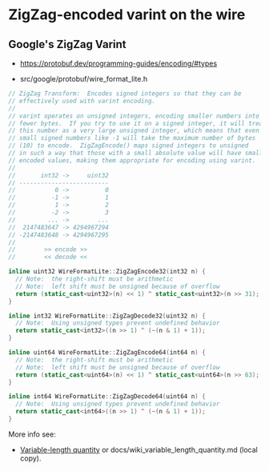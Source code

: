 # ZigZag-encoded varint on the wire

## Google's ZigZag Varint

- https://protobuf.dev/programming-guides/encoding/#types

- src/google/protobuf/wire_format_lite.h
```c++
// ZigZag Transform:  Encodes signed integers so that they can be
// effectively used with varint encoding.
//
// varint operates on unsigned integers, encoding smaller numbers into
// fewer bytes.  If you try to use it on a signed integer, it will treat
// this number as a very large unsigned integer, which means that even
// small signed numbers like -1 will take the maximum number of bytes
// (10) to encode.  ZigZagEncode() maps signed integers to unsigned
// in such a way that those with a small absolute value will have smaller
// encoded values, making them appropriate for encoding using varint.
//
//       int32 ->     uint32
// -------------------------
//           0 ->          0
//          -1 ->          1
//           1 ->          2
//          -2 ->          3
//         ... ->        ...
//  2147483647 -> 4294967294
// -2147483648 -> 4294967295
//
//        >> encode >>
//        << decode <<

inline uint32 WireFormatLite::ZigZagEncode32(int32 n) {
  // Note:  the right-shift must be arithmetic
  // Note:  left shift must be unsigned because of overflow
  return (static_cast<uint32>(n) << 1) ^ static_cast<uint32>(n >> 31);
}

inline int32 WireFormatLite::ZigZagDecode32(uint32 n) {
  // Note:  Using unsigned types prevent undefined behavior
  return static_cast<int32>((n >> 1) ^ (~(n & 1) + 1));
}

inline uint64 WireFormatLite::ZigZagEncode64(int64 n) {
  // Note:  the right-shift must be arithmetic
  // Note:  left shift must be unsigned because of overflow
  return (static_cast<uint64>(n) << 1) ^ static_cast<uint64>(n >> 63);
}

inline int64 WireFormatLite::ZigZagDecode64(uint64 n) {
  // Note:  Using unsigned types prevent undefined behavior
  return static_cast<int64>((n >> 1) ^ (~(n & 1) + 1));
}
```

More info see: 
- [Variable-length quantity](https://en.wikipedia.org/wiki/Variable-length_quantity) or docs/wiki_variable_length_quantity.md (local copy).
